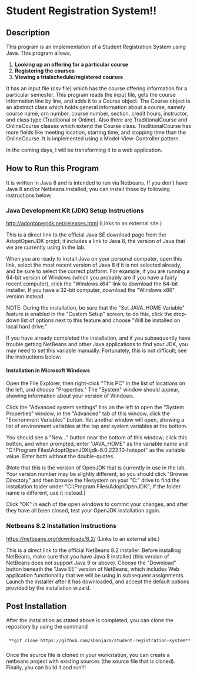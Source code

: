 # Student Registration System!!
##
## Description
   This program is an implementation of a Student Registration System using Java.
   This program allows,
   
   1. **Looking up an offering for a particular course**
   2. **Registering the courses**
   3. **Viewing a trialschedule/registered courses**
   
   It has an input file (csv file) which has the course offering information for a particular semester. This program reads the input file, gets the course information line by line, and adds it to a Course object. The Course object is an abstract class which holds general information about a course, namely course name, crn number, course number, section, credit hours, instructor, and class type (Traditional or Online). Also there are TraditionalCourse and OnlineCourse classes which extend the Course class. TraditionalCourse has more fields like meeting location, starting time, and stopping time than the OnlineCourse. It is implemented using a Model-View-Controller pattern.
   
   In the coming days, I will be transforming it to a web application.
##   
## How to Run this Program
   It is written in Java 8 and is intended to run via Netbeans. If you don't have Java 8 and/or Netbeans installed, you can install those by following instructions below,
   ###
   ### Java Development Kit (JDK) Setup Instructions
   
   http://adoptopenjdk.net/releases.html (Links to an external site.)

   This is a direct link to the official Java SE download page from the AdoptOpenJDK projct; it includes a link to Java 8, the version of Java that we are currently using in the lab.

   When you are ready to install Java on your personal computer, open this link, select the most recent version of Java 8 if it is not selected already, and be sure to select the correct platform.  For example, if you are running a 64-bit version of Windows (which you probably are if you have a fairly recent computer), click the "Windows x64" link to download the 64-bit installer.  If you have a 32-bit computer, download the "Windows x86" version instead.

   NOTE: During the installation, be sure that the "Set JAVA_HOME Variable" feature is enabled in the "Custom Setup" screen; to do this, click the drop-down list of options next to this feature and choose "Will be installed on local hard drive."

   If you have already completed the installation, and if you subsequently have trouble getting NetBeans and other Java applications to find your JDK, you may need to set this variable manually.  Fortunately, this is not difficult; see the instructions below:
   ####
   #### Installation in Microsoft Windows

   Open the File Explorer, then right-click "This PC" in the list of locations on the left, and choose "Properties."  The "System" window should appear, showing information about your version of Windows.

   Click the "Advanced system settings" link on the left to open the "System Properties" window; in the "Advanced" tab of this window, click the "Environment Variables" button.  Yet another window will open, showing a list of environment variables at the top and system variables at the bottom.

   You should see a "New..." button near the bottom of this window; click this button, and when prompted, enter "JAVA_HOME" as the variable name and "C:\Program Files\AdoptOpenJDK\jdk-8.0.222.10-hotspot\" as the variable value.  Enter both without the double-quotes.

(Note that this is the version of OpenJDK that is currently in use in the lab.  Your version number may be slightly different, so you should click "Browse Directory" and then browse the filesystem on your "C:" drive to find the installation folder under "C:\Program Files\AdoptOpenJDK\"; if the folder name is different, use it instead.)

   Click "OK" in each of the open windows to commit your changes, and after they have all been closed, test your OpenJDK installation again.
   ###
   ### Netbeans 8.2 Installation Instructions
   
   https://netbeans.org/downloads/8.2/ (Links to an external site.)

   This is a direct link to the official NetBeans 8.2 installer.  Before installing NetBeans, make sure that you have Java 8 installed (this version of NetBeans does not support Java 9 or above).  Choose the "Download" button beneath the "Java EE" version of NetBeans, which includes Web application functionality that we will be using in subsequent assignments.  Launch the installer after it has downloaded, and accept the default options provided by the installation wizard.
   ##
   ## Post Installation
   
   After the installation as stated above is completed, you can clone the repository by using the command
   ###
     **git clone https://github.com/sbanjara/student-registration-system** 
   ###
   Once the source file is cloned in your workstation, you can create a netbeans project with existing sources (the source file that is cloned). Finally, you can build it and run!!!
      
